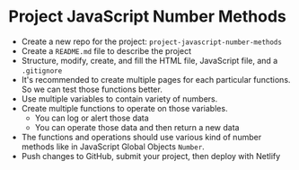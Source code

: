 # Project JavaScript Number Methods

- Create a new repo for the project: `project-javascript-number-methods`
- Create a `README.md` file to describe the project
- Structure, modify, create, and fill the HTML file, JavaScript file, and a `.gitignore`
- It's recommended to create multiple pages for each particular functions. So we can test those functions better.
- Use multiple variables to contain variety of numbers.
- Create multiple functions to operate on those variables.
  - You can log or alert those data
  - You can operate those data and then return a new data
- The functions and operations should use various kind of number methods like in JavaScript Global Objects `Number`.
- Push changes to GitHub, submit your project, then deploy with Netlify
